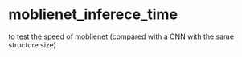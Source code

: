 # moblienet_inferece_time
to test the speed of moblienet (compared with a CNN with the same structure size)
